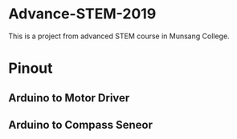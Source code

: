 # Advance-STEM-2019
This is a project from advanced STEM course in Munsang College. 


# Pinout
## Arduino to Motor Driver

## Arduino to Compass Seneor
